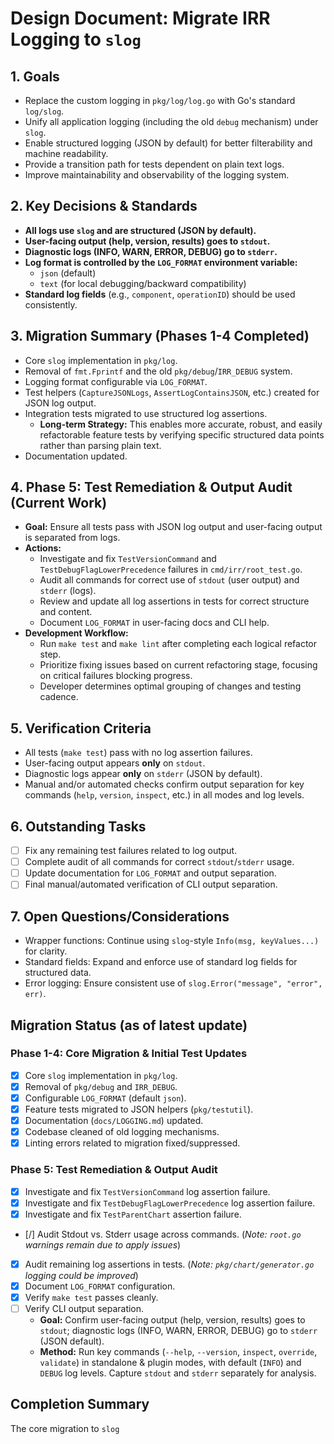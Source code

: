 # Design Document: Migrate IRR Logging to `slog`

## 1. Goals

- Replace the custom logging in `pkg/log/log.go` with Go's standard `log/slog`.
- Unify all application logging (including the old `debug` mechanism) under `slog`.
- Enable structured logging (JSON by default) for better filterability and machine readability.
- Provide a transition path for tests dependent on plain text logs.
- Improve maintainability and observability of the logging system.

## 2. Key Decisions & Standards

- **All logs use `slog` and are structured (JSON by default).**
- **User-facing output (help, version, results) goes to `stdout`.**
- **Diagnostic logs (INFO, WARN, ERROR, DEBUG) go to `stderr`.**
- **Log format is controlled by the `LOG_FORMAT` environment variable:**
  - `json` (default)
  - `text` (for local debugging/backward compatibility)
- **Standard log fields** (e.g., `component`, `operationID`) should be used consistently.

## 3. Migration Summary (Phases 1-4 Completed)

- Core `slog` implementation in `pkg/log`.
- Removal of `fmt.Fprintf` and the old `pkg/debug`/`IRR_DEBUG` system.
- Logging format configurable via `LOG_FORMAT`.
- Test helpers (`CaptureJSONLogs`, `AssertLogContainsJSON`, etc.) created for JSON log output.
- Integration tests migrated to use structured log assertions.
  - **Long-term Strategy:** This enables more accurate, robust, and easily refactorable feature tests by verifying specific structured data points rather than parsing plain text.
- Documentation updated.

## 4. Phase 5: Test Remediation & Output Audit (Current Work)

- **Goal:** Ensure all tests pass with JSON log output and user-facing output is separated from logs.
- **Actions:**
  - Investigate and fix `TestVersionCommand` and `TestDebugFlagLowerPrecedence` failures in `cmd/irr/root_test.go`.
  - Audit all commands for correct use of `stdout` (user output) and `stderr` (logs).
  - Review and update all log assertions in tests for correct structure and content.
  - Document `LOG_FORMAT` in user-facing docs and CLI help.
- **Development Workflow:**
  - Run `make test` and `make lint` after completing each logical refactor step.
  - Prioritize fixing issues based on current refactoring stage, focusing on critical failures blocking progress.
  - Developer determines optimal grouping of changes and testing cadence.

## 5. Verification Criteria

- All tests (`make test`) pass with no log assertion failures.
- User-facing output appears **only** on `stdout`.
- Diagnostic logs appear **only** on `stderr` (JSON by default).
- Manual and/or automated checks confirm output separation for key commands (`help`, `version`, `inspect`, etc.) in all modes and log levels.

## 6. Outstanding Tasks

- [ ] Fix any remaining test failures related to log output.
- [ ] Complete audit of all commands for correct `stdout`/`stderr` usage.
- [ ] Update documentation for `LOG_FORMAT` and output separation.
- [ ] Final manual/automated verification of CLI output separation.

## 7. Open Questions/Considerations

- Wrapper functions: Continue using `slog`-style `Info(msg, keyValues...)` for clarity.
- Standard fields: Expand and enforce use of standard log fields for structured data.
- Error logging: Ensure consistent use of `slog.Error("message", "error", err)`.

## Migration Status (as of latest update)

### Phase 1-4: Core Migration & Initial Test Updates
- [x] Core `slog` implementation in `pkg/log`.
- [x] Removal of `pkg/debug` and `IRR_DEBUG`.
- [x] Configurable `LOG_FORMAT` (default `json`).
- [x] Feature tests migrated to JSON helpers (`pkg/testutil`).
- [x] Documentation (`docs/LOGGING.md`) updated.
- [x] Codebase cleaned of old logging mechanisms.
- [x] Linting errors related to migration fixed/suppressed.

### Phase 5: Test Remediation & Output Audit
- [x] Investigate and fix `TestVersionCommand` log assertion failure.
- [x] Investigate and fix `TestDebugFlagLowerPrecedence` log assertion failure.
- [x] Investigate and fix `TestParentChart` assertion failure.
- [/] Audit Stdout vs. Stderr usage across commands. (*Note: `root.go` warnings remain due to apply issues*)
- [x] Audit remaining log assertions in tests. (*Note: `pkg/chart/generator.go` logging could be improved*)
- [x] Document `LOG_FORMAT` configuration.
- [x] Verify `make test` passes cleanly.
- [ ] Verify CLI output separation.
    - **Goal:** Confirm user-facing output (help, version, results) goes to `stdout`; diagnostic logs (INFO, WARN, ERROR, DEBUG) go to `stderr` (JSON default).
    - **Method:** Run key commands (`--help`, `--version`, `inspect`, `override`, `validate`) in standalone & plugin modes, with default (`INFO`) and `DEBUG` log levels. Capture `stdout` and `stderr` separately for analysis.

## Completion Summary

The core migration to `slog`